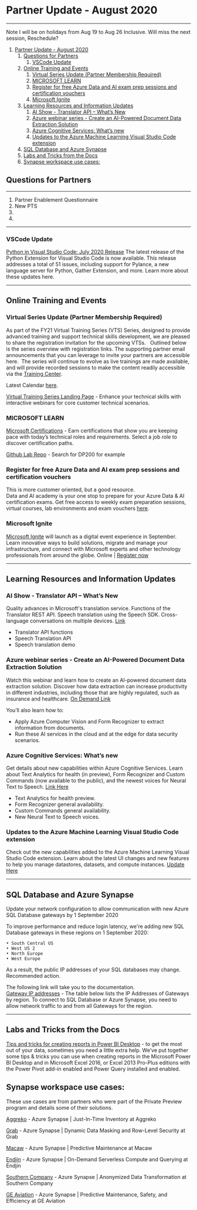 # Partner Update - August 2020
***

Note I will be on holidays from Aug 19 to Aug 26 Inclusive.   Will miss the next session, Reschedule?

1. [Partner Update - August 2020](#partner-update---august-2020)
   1. [Questions for Partners](#questions-for-partners)
      1. [VSCode Update](#vscode-update)
   2. [Online Training and Events](#online-training-and-events)
      1. [Virtual Series Update (Partner Membership Required)](#virtual-series-update-partner-membership-required)
      2. [MICROSOFT LEARN](#microsoft-learn)
      3. [Register for free Azure Data and AI exam prep sessions and certification vouchers](#register-for-free-azure-data-and-ai-exam-prep-sessions-and-certification-vouchers)
      4. [Microsoft Ignite](#microsoft-ignite)
   3. [Learning Resources and Information Updates](#learning-resources-and-information-updates)
      1. [AI Show - Translator API – What’s New](#ai-show---translator-api--whats-new)
      2. [Azure webinar series - Create an AI-Powered Document Data Extraction Solution](#azure-webinar-series---create-an-ai-powered-document-data-extraction-solution)
      3. [Azure Cognitive Services: What’s new](#azure-cognitive-services-whats-new)
      4. [Updates to the Azure Machine Learning Visual Studio Code extension](#updates-to-the-azure-machine-learning-visual-studio-code-extension)
   4. [SQL Database and Azure Synapse](#sql-database-and-azure-synapse)
   5. [Labs and Tricks from the Docs](#labs-and-tricks-from-the-docs)
   6. [Synapse workspace use cases:](#synapse-workspace-use-cases)



## Questions for Partners
***

1. Partner Enablement Questionnaire
2. New PTS
3.  
4.  

***
### VSCode Update
[Python in Visual Studio Code: July 2020 Release](https://devblogs.microsoft.com/python/python-in-visual-studio-code-july-2020-release/?MC=Vstudio&MC=Python&MC=IoT&MC=.NET&MC=CSHARP)
The latest release of the Python Extension for Visual Studio Code is now available. This release addresses a total of 51 issues, including support for Pylance, a new language server for Python, Gather Extension, and more. Learn more about these updates here. 
  
***
## Online Training and Events 

### Virtual Series Update (Partner Membership Required)

As part of the FY21 Virtual Training Series (VTS) Series, designed to provide advanced training and support technical skills development, we are pleased to share the registration invitation for the upcoming VTSs.
 
Outlined below is the series overview with registration links. The supporting partner email announcements that you can leverage to invite your partners are accessible here.  The series will continue to evolve as live trainings are made available, and will provide recorded sessions to make the content readily accessible via the [Training Center](https://partner.microsoft.com/en-US/training/training-center).

Latest Calendar [here](https://assetsprod.microsoft.com/en-us/dont-miss-these-new-vilt-opportunities-pdf).

[Virtual Training Series Landing Page](https://partner.microsoft.com/en-US/training/virtual-training-series#/) - Enhance your technical skills with interactive webinars for core customer technical scenarios.

###    MICROSOFT LEARN

[Microsoft Certifications](https://docs.microsoft.com/en-us/learn/certifications/) - 
Earn certifications that show you are keeping pace with today’s technical roles and requirements. Select a job role to discover certification paths.


[Github Lab Repo](https://github.com/MicrosoftLearning) - Search for DP200 for example


### Register for free Azure Data and AI exam prep sessions and certification vouchers 
This is more customer oriented, but a good resource.   
Data and AI academy is your one stop to prepare for your Azure Data & AI certification exams. Get free access to weekly exam preparation sessions, virtual courses, lab environments and exam vouchers [here](https://www.microsoft.com/en-ca/sites/dataAIAcademy/). 


### Microsoft Ignite 
[Microsoft Ignite](https://www.microsoft.com/en-us/ignite) will launch as a digital event experience in September. Learn innovative ways to build solutions, migrate and manage your infrastructure, and connect with Microsoft experts and other technology professionals from around the globe. 
Online | [Register now](https://www.microsoft.com/en-us/ignite)


***

## Learning Resources and Information Updates

### AI Show - Translator API – What’s New
Quality advances in Microsoft's translation service. Functions of the Translator REST API. Speech translation using the Speech SDK. Cross-language conversations on multiple devices. [Link](https://channel9.msdn.com/Shows/AI-Show/Translator-API--Whats-New?ocid=eml_pg191826_gdc_comm_az&mkt_tok=eyJpIjoiWVdNek5tWTVZVFJoTkRrMCIsInQiOiI3Rk9rdEY0aW9DUEtGOExGRVl2K0FnajFqbzVhY1NQTWVDSHJjS2VnTFRxVDA4ZzN0THBLcW13dHJQYkhEVGwrdFFROFZvTzR6YVpJc0RoTGJySWE0RXBNVGxxOEVqdkE3RSswcmpReHQ1dVJtWitLQmwyTnNuNElNeGJnQTRGOXVSN3Q3b3ZVMUozVG5GYnFqd0FOM1E9PSJ9)

*  Translator API functions
*  Speech Translation API
*  Speech translation demo

### Azure webinar series - Create an AI-Powered Document Data Extraction Solution


Watch this webinar and learn how to create an AI-powered document data extraction solution. Discover how data extraction can increase productivity in different industries, including those that are highly regulated, such as insurance and healthcare.  [On Demand Link](https://info.microsoft.com/ww-ondemand-create-an-ai-powered-document-data-extraction-solution.html?ocid=eml_pg191826_gdc_comm_az)

You’ll also learn how to:

* Apply Azure Computer Vision and Form Recognizer to extract information from documents.
* Run these AI services in the cloud and at the edge for data security scenarios.

### Azure Cognitive Services: What’s new 

Get details about new capabilities within Azure Cognitive Services. Learn about Text Analytics for health (in preview), Form Recognizer and Custom Commands (now available to the public), and the newest voices for Neural Text to Speech. [Link Here](https://azure.microsoft.com/en-us/blog/azure-ai-build-missioncritical-ai-apps-with-new-cognitive-services-capabilities/?ocid=3017123&MC=MSAzure&MC=Vstudio&MC=MachLearn&MC=WebDev&MC=CloudDev)
* Text Analytics for health preview.
* Form Recognizer general availability.
* Custom Commands general availability.
* New Neural Text to Speech voices.


### Updates to the Azure Machine Learning Visual Studio Code extension 
Check out the new capabilities added to the Azure Machine Learning Visual Studio Code extension. Learn about the latest UI changes and new features to help you manage datastores, datasets, and compute instances. [Update Here](https://devblogs.microsoft.com/python/enhance-your-azure-machine-learning-experience-with-the-vs-code-extension/?ocid=3017123&MC=MachLearn&MC=MSAzure&MC=Vstudio&MC=CloudDev&MC=WebDev)

***

## SQL Database and Azure Synapse 

Update your network configuration to allow communication with new Azure SQL Database gateways by 1 September 2020

To improve performance and reduce login latency, we're adding new SQL Database gateways in these regions on 1 September 2020: 

	• South Central US 
	• West US 2 
	• North Europe 
	• West Europe 

As a result, the public IP addresses of your SQL databases may change. 
Recommended action.

The following link will take you to the documentation.  
[Gateway IP addresses](https://docs.microsoft.com/en-us/azure/azure-sql/database/connectivity-architecture#gateway-ip-addresses) - The table below lists the IP Addresses of Gateways by region. To connect to SQL Database or Azure Synapse, you need to allow network traffic to and from all Gateways for the region.


***

## Labs and Tricks from the Docs

[Tips and tricks for creating reports in Power BI Desktop](https://docs.microsoft.com/en-us/power-bi/create-reports/desktop-tips-and-tricks-for-creating-reports) - to get the most out of your data, sometimes you need a little extra help. We’ve put together some tips & tricks you can use when creating reports in the Microsoft Power BI Desktop and in Microsoft Excel 2016, or Excel 2013 Pro-Plus editions with the Power Pivot add-in enabled and Power Query installed and enabled.

## Synapse workspace use cases:

These use cases are from partners who were part of the Private Preview program and details some of their solutions.

[Aggreko](https://www.youtube.com/watch?v=-Ne0egZD8F0&feature=youtu.be) - Azure Synapse | Just-In-Time Inventory at Aggreko

[Grab](https://www.youtube.com/watch?v=XqaU-4ASF38&feature=youtu.be) - Azure Synapse | Dynamic Data Masking and Row-Level Security at Grab

[Macaw](https://www.youtube.com/watch?v=9rDbaT2V4iQ&feature=youtu.be) - Azure Synapse | Predictive Maintenance at Macaw

[Endjin](https://www.youtube.com/watch?v=JXdFAEYCO-M&feature=youtu.be) - Azure Synapse | On-Demand Serverless Compute and Querying at Endjin

[Southern Company](https://www.youtube.com/watch?v=BSS0QN5kNNQ&feature=youtu.be) - Azure Synapse | Anonymized Data Transformation at Southern Company

[GE Aviation](https://www.youtube.com/watch?v=nQq1RDFvP_4&feature=youtu.be) - Azure Synapse | Predictive Maintenance, Safety, and Efficiency at GE Aviation

